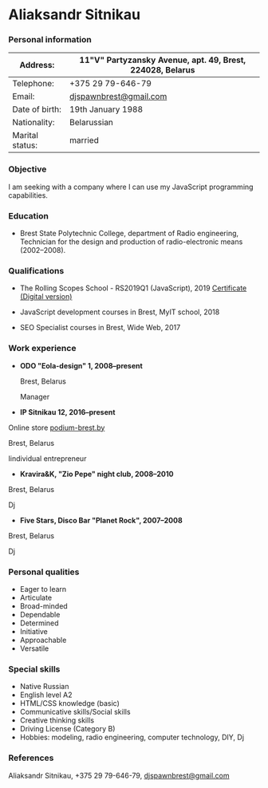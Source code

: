 # **Aliaksandr Sitnikau**

### **Personal information**

| Address: | 11"V" Partyzansky Avenue, apt. 49, Brest, 224028, Belarus |
| --- | --- |
| Telephone: | +375 29 79-646-79 |
| Email: | djspawnbrest@gmail.com |
| Date of birth: | 19th January 1988 |
| Nationality: | Belarussian |
| Marital status: | married |




### **Objective**

I am seeking with a company where I can use my JavaScript programming capabilities.




### **Education**

- Brest State Polytechnic College, department of Radio engineering, Technician for the design and production of radio-electronic means (2002–2008).




### **Qualifications**

- The Rolling Scopes School - RS2019Q1 (JavaScript), 2019 [Certificate (Digital version)](https://app.rs.school/certificate/9pu8mxw2)

- JavaScript development courses in Brest, MyIT school, 2018

- SEO Specialist courses in Brest, Wide Web, 2017




### **Work experience**

- **ODO "Eola-design" 1, 2008–present**

    Brest, Belarus

    Manager



- **IP Sitnikau 12, 2016–present**

Online store [podium-brest.by](https://podium-brest.by)

Brest, Belarus

Iindividual entrepreneur



- **Kravira&K, "Zio Pepe" night club, 2008–2010**

Brest, Belarus

Dj



- **Five Stars, Disco Bar "Planet Rock", 2007–2008**

Brest, Belarus

Dj




### **Personal qualities**

- Eager to learn
- Articulate
- Broad-minded
- Dependable
- Determined
- Initiative
- Approachable
- Versatile




### **Special skills**

- Native Russian
- English level A2
- HTML/CSS knowledge (basic)
- Communicative skills/Social skills
- Creative thinking skills
- Driving License (Category B)
- Hobbies: modeling, radio engineering, computer technology, DIY, Dj




### **References**

Aliaksandr Sitnikau, +375 29 79-646-79, djspawnbrest@gmail.com
